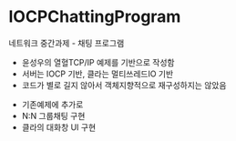 IOCPChattingProgram
===================

네트워크 중간과제 - 채팅 프로그램

 - 윤성우의 열혈TCP/IP 예제를 기반으로 작성함
 - 서버는 IOCP 기반, 클라는 멀티쓰레드IO 기반
 - 코드가 별로 길지 않아서 객체지향적으로 재구성하지는 않았음
 * 기존예제에 추가로
  * N:N 그룹채팅 구현
  * 클라의 대화창 UI 구현
